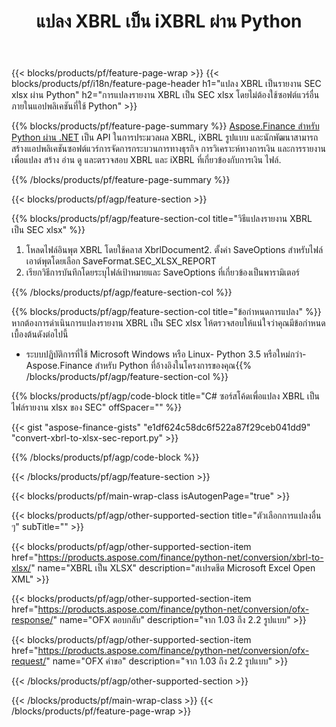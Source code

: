 ﻿---
title: แปลง XBRL เป็น iXBRL ผ่าน Python
description: โค้ดตัวอย่างสำหรับการแปลง XBRL เป็น SEC xlsx รายงาน Python ใช้โค้ดตัวอย่าง API สำหรับไฟล์แบทช์ XBRL เพื่อแปลงรายงาน SEC xlsx ภายในแอปพลิเคชันที่ใช้ Python 
url: /th/python-net/conversion/xbrl-to-sec-xlsx-report/
family: finance
platformtag: python
feature: convert
informat: XBRL
outformat: XLSX
otherformats: HTML
---
{{< blocks/products/pf/feature-page-wrap >}}
{{< blocks/products/pf/i18n/feature-page-header h1="แปลง XBRL เป็นรายงาน SEC xlsx ผ่าน Python" h2="การแปลงรายงาน XBRL เป็น SEC xlsx โดยไม่ต้องใช้ซอฟต์แวร์อื่นภายในแอปพลิเคชันที่ใช้ Python" >}}

{{% blocks/products/pf/feature-page-summary %}}
[Aspose.Finance สำหรับ Python ผ่าน .NET](https://products.aspose.com/finance/python-net/) เป็น API ในการประมวลผล XBRL, iXBRL รูปแบบ และนักพัฒนาสามารถสร้างแอปพลิเคชันซอฟต์แวร์การจัดการกระบวนการทางธุรกิจ การวิเคราะห์ทางการเงิน และการรายงานเพื่อแปลง สร้าง อ่าน ดู และตรวจสอบ XBRL และ iXBRL ที่เกี่ยวข้องกับการเงิน ไฟล์. 

{{% /blocks/products/pf/feature-page-summary %}}

{{< blocks/products/pf/agp/feature-section >}}

{{% blocks/products/pf/agp/feature-section-col title="วิธีแปลงรายงาน XBRL เป็น SEC xlsx" %}}
1. โหลดไฟล์อินพุต XBRL โดยใช้คลาส XbrlDocument2. ตั้งค่า SaveOptions สำหรับไฟล์เอาต์พุตโดยเลือก SaveFormat.SEC_XLSX_REPORT
3. เรียกวิธีการบันทึกโดยระบุไฟล์เป้าหมายและ SaveOptions ที่เกี่ยวข้องเป็นพารามิเตอร์

{{% /blocks/products/pf/agp/feature-section-col %}}

{{% blocks/products/pf/agp/feature-section-col title="ข้อกำหนดการแปลง" %}}
หากต้องการดำเนินการแปลงรายงาน XBRL เป็น SEC xlsx ให้ตรวจสอบให้แน่ใจว่าคุณมีข้อกำหนดเบื้องต้นดังต่อไปนี้ 
- ระบบปฏิบัติการที่ใช้ Microsoft Windows หรือ Linux- Python 3.5 หรือใหม่กว่า- Aspose.Finance สำหรับ Python ที่อ้างอิงในโครงการของคุณ{{% /blocks/products/pf/agp/feature-section-col %}}

{{% blocks/products/pf/agp/code-block title="C# ซอร์สโค้ดเพื่อแปลง XBRL เป็นไฟล์รายงาน xlsx ของ SEC" offSpacer="" %}}

{{< gist "aspose-finance-gists" "e1df624c58dc6f522a87f29ceb041dd9" "convert-xbrl-to-xlsx-sec-report.py" >}}

{{% /blocks/products/pf/agp/code-block %}}

{{< /blocks/products/pf/agp/feature-section >}}

{{< blocks/products/pf/main-wrap-class isAutogenPage="true" >}}

{{< blocks/products/pf/agp/other-supported-section title="ตัวเลือกการแปลงอื่น ๆ" subTitle="" >}}

{{< blocks/products/pf/agp/other-supported-section-item href="https://products.aspose.com/finance/python-net/conversion/xbrl-to-xlsx/" name="XBRL เป็น XLSX" description="สเปรดชีต Microsoft Excel Open XML" >}}

{{< blocks/products/pf/agp/other-supported-section-item href="https://products.aspose.com/finance/python-net/conversion/ofx-response/" name="OFX ตอบกลับ" description="จาก 1.03 ถึง 2.2 รูปแบบ" >}}

{{< blocks/products/pf/agp/other-supported-section-item href="https://products.aspose.com/finance/python-net/conversion/ofx-request/" name="OFX คำขอ" description="จาก 1.03 ถึง 2.2 รูปแบบ" >}}

{{< /blocks/products/pf/agp/other-supported-section >}}

{{< /blocks/products/pf/main-wrap-class >}}
{{< /blocks/products/pf/feature-page-wrap >}}